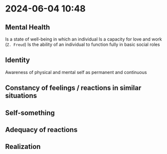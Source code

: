 # 2024-06-04 10:48

## Mental Health

Is a state of well-being in which an individual
Is a capacity for love and work (`Z. Freud`)
Is the ability of an individual to function fully in basic social roles

## Identity

Awareness of physical and mental self as permanent and continuous

## Constancy of feelings / reactions in similar situations

## Self-something

## Adequacy of reactions

## Realization
